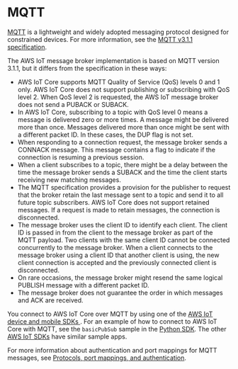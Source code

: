 # MQTT<a name="mqtt"></a>

[MQTT](http://mqtt.org/) is a lightweight and widely adopted messaging protocol designed for constrained devices\. For more information, see the [MQTT v3\.1\.1 specification](http://docs.oasis-open.org/mqtt/mqtt/v3.1.1/os/mqtt-v3.1.1-os.html)\. 

The AWS IoT message broker implementation is based on MQTT version 3\.1\.1, but it differs from the specification in these ways:
+ AWS IoT Core supports MQTT Quality of Service \(QoS\) levels 0 and 1 only\. AWS IoT Core does not support publishing or subscribing with QoS level 2\. When QoS level 2 is requested, the AWS IoT message broker does not send a PUBACK or SUBACK\.
+ In AWS IoT Core, subscribing to a topic with QoS level 0 means a message is delivered zero or more times\. A message might be delivered more than once\. Messages delivered more than once might be sent with a different packet ID\. In these cases, the DUP flag is not set\.
+ When responding to a connection request, the message broker sends a CONNACK message\. This message contains a flag to indicate if the connection is resuming a previous session\.
+ When a client subscribes to a topic, there might be a delay between the time the message broker sends a SUBACK and the time the client starts receiving new matching messages\.
+ The MQTT specification provides a provision for the publisher to request that the broker retain the last message sent to a topic and send it to all future topic subscribers\. AWS IoT Core does not support retained messages\. If a request is made to retain messages, the connection is disconnected\.
+ The message broker uses the client ID to identify each client\. The client ID is passed in from the client to the message broker as part of the MQTT payload\. Two clients with the same client ID cannot be connected concurrently to the message broker\. When a client connects to the message broker using a client ID that another client is using, the new client connection is accepted and the previously connected client is disconnected\.
+ On rare occasions, the message broker might resend the same logical PUBLISH message with a different packet ID\.
+ The message broker does not guarantee the order in which messages and ACK are received\.

You connect to AWS IoT Core over MQTT by using one of the [AWS IoT device and mobile SDKs ](iot-sdks.md)\. For an example of how to connect to AWS IoT Core with MQTT, see the `basicPubSub` sample in the [Python SDK](https://github.com/aws/aws-iot-device-sdk-python)\. The other [AWS IoT SDKs](iot-sdks.md) have similar sample apps\.

For more information about authentication and port mappings for MQTT messages, see [Protocols, port mappings, and authentication](protocols.md#protocol-port-mapping)\.
